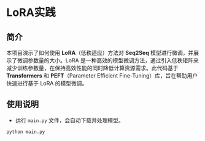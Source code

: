 # LoRA实践

## 简介
本项目演示了如何使用 **LoRA**（低秩适应）方法对 **Seq2Seq** 模型进行微调，并展示了微调参数量的大小。LoRA 是一种高效的模型微调方法，通过引入低秩矩阵来减少训练参数量，在保持高效性能的同时降低计算资源需求。此代码基于 **Transformers** 和 **PEFT**（Parameter Efficient Fine-Tuning）库，旨在帮助用户快速进行基于 LoRA 的模型微调。

## 使用说明
- 运行 `main.py` 文件，会自动下载并处理模型。
```
python main.py
```